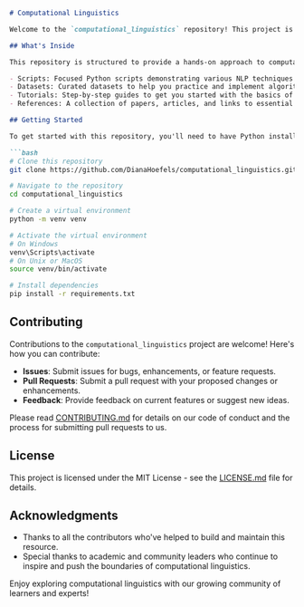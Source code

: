 
```markdown
# Computational Linguistics

Welcome to the `computational_linguistics` repository! This project is dedicated to the fascinating world of computational linguistics and features a range of Python scripts and resources that dive deep into natural language processing (NLP), text analysis, and linguistic data manipulation.

## What's Inside

This repository is structured to provide a hands-on approach to computational linguistics:

- Scripts: Focused Python scripts demonstrating various NLP techniques such as tokenization, parsing, semantic analysis, and more.
- Datasets: Curated datasets to help you practice and implement algorithms that process and analyze linguistic data.
- Tutorials: Step-by-step guides to get you started with the basics of computational linguistics and advance your skills.
- References: A collection of papers, articles, and links to essential resources in the field of computational linguistics.

## Getting Started

To get started with this repository, you'll need to have Python installed on your machine. It's recommended to use a virtual environment to manage dependencies:

```bash
# Clone this repository
git clone https://github.com/DianaHoefels/computational_linguistics.git

# Navigate to the repository
cd computational_linguistics

# Create a virtual environment
python -m venv venv

# Activate the virtual environment
# On Windows
venv\Scripts\activate
# On Unix or MacOS
source venv/bin/activate

# Install dependencies
pip install -r requirements.txt
```

## Contributing

Contributions to the `computational_linguistics` project are welcome! Here's how you can contribute:

- **Issues**: Submit issues for bugs, enhancements, or feature requests.
- **Pull Requests**: Submit a pull request with your proposed changes or enhancements.
- **Feedback**: Provide feedback on current features or suggest new ideas.

Please read [CONTRIBUTING.md](CONTRIBUTING.md) for details on our code of conduct and the process for submitting pull requests to us.

## License

This project is licensed under the MIT License - see the [LICENSE.md](LICENSE.md) file for details.

## Acknowledgments

- Thanks to all the contributors who've helped to build and maintain this resource.
- Special thanks to academic and community leaders who continue to inspire and push the boundaries of computational linguistics.

Enjoy exploring computational linguistics with our growing community of learners and experts!
```
